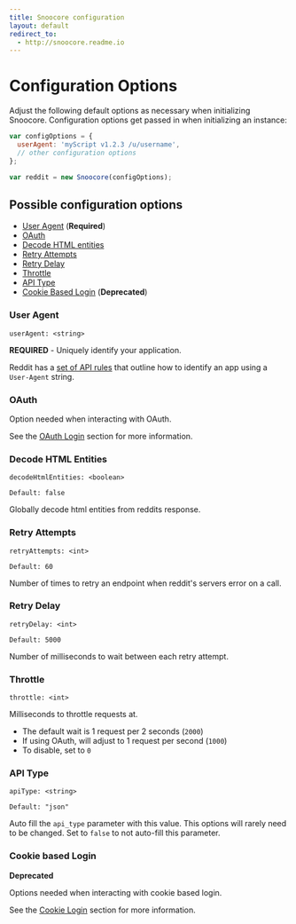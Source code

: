 ```yaml
---
title: Snoocore configuration
layout: default
redirect_to:
  - http://snoocore.readme.io
---
```


# Configuration Options

Adjust the following default options as necessary when initializing Snoocore. Configuration options get passed in when initializing an instance:

```javascript
var configOptions = {
  userAgent: 'myScript v1.2.3 /u/username',
  // other configuration options
};

var reddit = new Snoocore(configOptions);
```

## Possible configuration options

 - [User Agent](#userAgent) (**Required**)
 - [OAuth](#oauth)
 - [Decode HTML entities](#decodeHtml)
 - [Retry Attempts](#retryAttempts)
 - [Retry Delay](#retryDelay)
 - [Throttle](#throttle)
 - [API Type](#apiType)
 - [Cookie Based Login](#login) (**Deprecated**)


<a name="userAgent"></a>
### User Agent

`userAgent: <string>`

**REQUIRED** - Uniquely identify your application.

Reddit has a [set of API rules](https://github.com/reddit/reddit/wiki/API#wiki-rules) that outline how to identify an app using a `User-Agent` string.

<a name="oauth"></a>
### OAuth

Option needed when interacting with OAuth.

See the [OAuth Login](oauth.html) section for more information.


<a name="decodeHtml"></a>
### Decode HTML Entities

`decodeHtmlEntities: <boolean>`

```
Default: false
```

Globally decode html entities from reddits response.


<a name="retryAttempts"></a>
### Retry Attempts

`retryAttempts: <int>`

```
Default: 60
```

Number of times to retry an endpoint when reddit's servers error on a call.

<a name="retryDelay"></a>
### Retry Delay

`retryDelay: <int>`

```
Default: 5000
```

Number of milliseconds to wait between each retry attempt.


<a name="throttle"></a>
### Throttle

`throttle: <int>`

Milliseconds to throttle requests at.

- The default wait is 1 request per 2 seconds (`2000`)
- If using OAuth, will adjust to 1 request per second (`1000`)
- To disable, set to `0`


<a name="apiType"></a>
### API Type

`apiType: <string>`

```
Default: "json"
```

Auto fill the `api_type` parameter with this value. This options will rarely need to be changed. Set to `false` to not auto-fill this parameter.


<a name="login"></a>
### Cookie based Login

**Deprecated**

Options needed when interacting with cookie based login.

See the [Cookie Login](cookies.html) section for more information.
